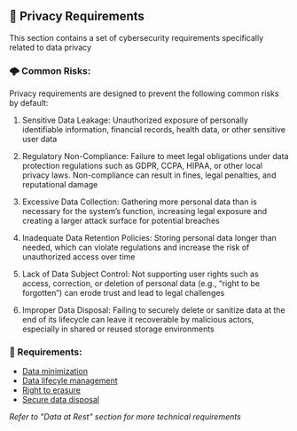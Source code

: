 ## 🔑 Privacy Requirements

This section contains a set of cybersecurity requirements specifically related to data privacy


### 🌩 Common Risks:

Privacy requirements are designed to prevent the following common risks by default:

1. Sensitive Data Leakage: Unauthorized exposure of personally identifiable information, financial records, health data, or other sensitive user data

2. Regulatory Non-Compliance: Failure to meet legal obligations under data protection regulations such as GDPR, CCPA, HIPAA, or other local privacy laws. Non-compliance can result in fines, legal penalties, and reputational damage

3. Excessive Data Collection: Gathering more personal data than is necessary for the system’s function, increasing legal exposure and creating a larger attack surface for potential breaches

4. Inadequate Data Retention Policies: Storing personal data longer than needed, which can violate regulations and increase the risk of unauthorized access over time

5. Lack of Data Subject Control: Not supporting user rights such as access, correction, or deletion of personal data (e.g., “right to be forgotten”) can erode trust and lead to legal challenges

6. Improper Data Disposal: Failing to securely delete or sanitize data at the end of its lifecycle can leave it recoverable by malicious actors, especially in shared or reused storage environments


### 📌 Requirements:
- [Data minimization](FR-APP-PRV-001.md)
- [Data lifecyle management](FR-APP-PRV-002.md)
- [Right to erasure](FR-APP-PRV-003.md)
- [Secure data disposal](FR-APP-PRV-004.md)

_Refer to "Data at Rest" section for more technical requirements_
